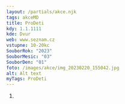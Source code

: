 ```yaml
---
layout: /partials/akce.njk
tags: akceMD
title: ProDeti
kdy: 1.1.1111
kde: Dvur
web: www.seznam.cz
vstupne: 10-20kc
SouborRok: "2023"
SouborMesic: "03"
SouborDen: "01"
foto: /images/akce/img_20230220_155042.jpg
alt: Alt text
myTags: ProDeti
---
```

1.
